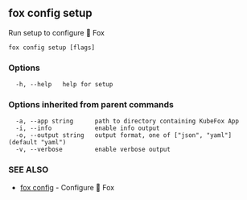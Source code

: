 ## fox config setup

Run setup to configure 🦊 Fox

```
fox config setup [flags]
```

### Options

```
  -h, --help   help for setup
```

### Options inherited from parent commands

```
  -a, --app string      path to directory containing KubeFox App
  -i, --info            enable info output
  -o, --output string   output format, one of ["json", "yaml"] (default "yaml")
  -v, --verbose         enable verbose output
```

### SEE ALSO

* [fox config](fox_config.md)	 - Configure 🦊 Fox


